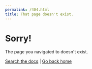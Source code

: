 ```yaml
---
permalink: /404.html
title: That page doesn't exist.
---
```


# Sorry!

The page you navigated to doesn't exist.

[Search the docs](https://https://darken-css.github.io/Darken-CSS-Docs/404-search) | [Go back home](https://darken-css.github.io/Darken-CSS-Docs/)
